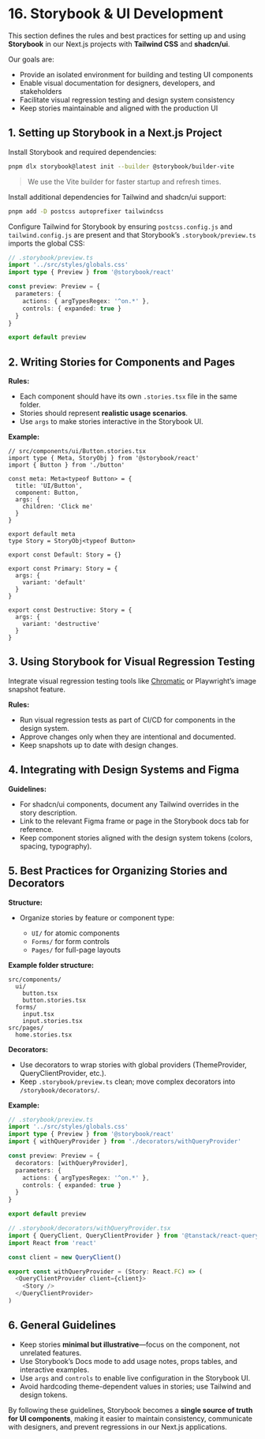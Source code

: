 # 16. Storybook & UI Development

This section defines the rules and best practices for setting up and using **Storybook** in our Next.js projects with **Tailwind CSS** and **shadcn/ui**.

Our goals are:
- Provide an isolated environment for building and testing UI components
- Enable visual documentation for designers, developers, and stakeholders
- Facilitate visual regression testing and design system consistency
- Keep stories maintainable and aligned with the production UI


## 1. Setting up Storybook in a Next.js Project

Install Storybook and required dependencies:

```bash
pnpm dlx storybook@latest init --builder @storybook/builder-vite
````

> We use the Vite builder for faster startup and refresh times.

Install additional dependencies for Tailwind and shadcn/ui support:

```bash
pnpm add -D postcss autoprefixer tailwindcss
```

Configure Tailwind for Storybook by ensuring `postcss.config.js` and `tailwind.config.js` are present and that Storybook’s `.storybook/preview.ts` imports the global CSS:

```ts
// .storybook/preview.ts
import '../src/styles/globals.css'
import type { Preview } from '@storybook/react'

const preview: Preview = {
  parameters: {
    actions: { argTypesRegex: '^on.*' },
    controls: { expanded: true }
  }
}

export default preview
```


## 2. Writing Stories for Components and Pages

**Rules:**

* Each component should have its own `.stories.tsx` file in the same folder.
* Stories should represent **realistic usage scenarios**.
* Use `args` to make stories interactive in the Storybook UI.

**Example:**

```tsx
// src/components/ui/Button.stories.tsx
import type { Meta, StoryObj } from '@storybook/react'
import { Button } from './button'

const meta: Meta<typeof Button> = {
  title: 'UI/Button',
  component: Button,
  args: {
    children: 'Click me'
  }
}

export default meta
type Story = StoryObj<typeof Button>

export const Default: Story = {}

export const Primary: Story = {
  args: {
    variant: 'default'
  }
}

export const Destructive: Story = {
  args: {
    variant: 'destructive'
  }
}
```


## 3. Using Storybook for Visual Regression Testing

Integrate visual regression testing tools like [Chromatic](https://www.chromatic.com/) or Playwright’s image snapshot feature.

**Rules:**

* Run visual regression tests as part of CI/CD for components in the design system.
* Approve changes only when they are intentional and documented.
* Keep snapshots up to date with design changes.


## 4. Integrating with Design Systems and Figma

**Guidelines:**

* For shadcn/ui components, document any Tailwind overrides in the story description.
* Link to the relevant Figma frame or page in the Storybook docs tab for reference.
* Keep component stories aligned with the design system tokens (colors, spacing, typography).


## 5. Best Practices for Organizing Stories and Decorators

**Structure:**

* Organize stories by feature or component type:

  * `UI/` for atomic components
  * `Forms/` for form controls
  * `Pages/` for full-page layouts

**Example folder structure:**

```
src/components/
  ui/
    button.tsx
    button.stories.tsx
  forms/
    input.tsx
    input.stories.tsx
src/pages/
  home.stories.tsx
```

**Decorators:**

* Use decorators to wrap stories with global providers (ThemeProvider, QueryClientProvider, etc.).
* Keep `.storybook/preview.ts` clean; move complex decorators into `/storybook/decorators/`.

**Example:**

```ts
// .storybook/preview.ts
import '../src/styles/globals.css'
import type { Preview } from '@storybook/react'
import { withQueryProvider } from './decorators/withQueryProvider'

const preview: Preview = {
  decorators: [withQueryProvider],
  parameters: {
    actions: { argTypesRegex: '^on.*' },
    controls: { expanded: true }
  }
}

export default preview
```

```ts
// .storybook/decorators/withQueryProvider.tsx
import { QueryClient, QueryClientProvider } from '@tanstack/react-query'
import React from 'react'

const client = new QueryClient()

export const withQueryProvider = (Story: React.FC) => (
  <QueryClientProvider client={client}>
    <Story />
  </QueryClientProvider>
)
```


## 6. General Guidelines

* Keep stories **minimal but illustrative**—focus on the component, not unrelated features.
* Use Storybook’s Docs mode to add usage notes, props tables, and interactive examples.
* Use `args` and `controls` to enable live configuration in the Storybook UI.
* Avoid hardcoding theme-dependent values in stories; use Tailwind and design tokens.


By following these guidelines, Storybook becomes a **single source of truth for UI components**, making it easier to maintain consistency, communicate with designers, and prevent regressions in our Next.js applications.
